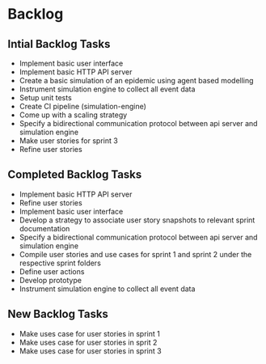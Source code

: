# Backlog

## Intial Backlog Tasks
-   Implement basic user interface
-   Implement basic HTTP API server
-   Create a basic simulation of an epidemic using agent based modelling
-   Instrument simulation engine to collect all event data
-   Setup unit tests
-   Create CI pipeline (simulation-engine)
-   Come up with a scaling strategy
-   Specify a bidirectional communication protocol between api server and simulation engine
-   Make user stories for sprint 3
-   Refine user stories

## Completed Backlog Tasks
-  Implement basic HTTP API server	
-  Refine user stories	
-  Implement basic user interface
-  Develop a strategy to associate user story snapshots to relevant sprint documentation	
-  Specify a bidirectional communication protocol between api server and simulation engine	
-  Compile user stories and use cases for sprint 1 and sprint 2 under the respective sprint folders	
-  Define user actions	
-  Develop prototype	
-  Instrument simulation engine to collect all event data	

## New Backlog Tasks
- Make uses case for user stories in sprint 1
- Make uses case for user stories in sprit 2
- Make uses case for user stories in sprint 3 

